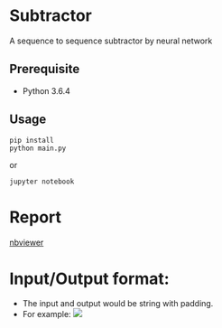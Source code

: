 # Subtractor
A sequence to sequence subtractor by neural network

## Prerequisite
- Python 3.6.4

## Usage

```
pip install
python main.py
```
or 
```
jupyter notebook
```

# Report
[nbviewer]()


# Input/Output format:
- The input and output would be string with padding.
- For example:
![](https://d2mxuefqeaa7sj.cloudfront.net/s_E28E12894BBDF70F4A583AC8CAD0CAC97FB21EEE2C6C6E4BF34FF33DD64B6CD0_1524915943645_image.png)

